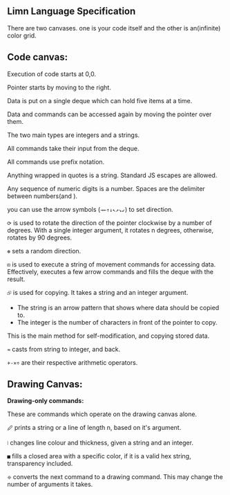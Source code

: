## Limn Language Specification

There are two canvases. one is your code itself and the other is an(infinite) color grid.

## Code canvas:

Execution of code starts at 0,0.

Pointer starts by moving to the right.

Data is put on a single deque which can hold five items at a time.

Data and commands can be accessed again by moving the pointer over them.

The two main types are integers and a strings.

All commands take their input from the deque.

All commands use prefix notation.

Anything wrapped in quotes is a string. Standard JS escapes are allowed.

Any sequence of numeric digits is a number. Spaces are the delimiter between numbers(and ).

you can use the arrow symbols (`→←↑↓↖↗↘↙`) to set direction.

`⟳` is used to rotate the direction of the pointer clockwise by a number of degrees. With a single integer argument, it rotates n degrees, otherwise, rotates by 90 degrees.

`⊛` sets a random direction.

`⊡` is used to execute a string of movement commands for accessing data. Effectively, executes a few arrow commands and fills the deque with the result.

`⮺` is used for copying. It takes a string and an integer argument.

* The string is an arrow pattern that shows where data should be copied to.
* The integer is the number of characters in front of the pointer to copy.

This is the main method for self-modification, and copying stored data.

`≈` casts from string to integer, and back.

`+-×÷` are their respective arithmetic operators.

## Drawing Canvas:

**Drawing-only commands:**

These are commands which operate on the drawing canvas alone.

`🖉` prints a string or a line of length n, based on it's argument.

`⦚` changes line colour and thickness, given a string and an integer.

`■` fills a closed area with a specific color, if it is a valid hex string, transparency included.

`🞜` converts the next command to a drawing command. This may change the number of arguments it takes.
